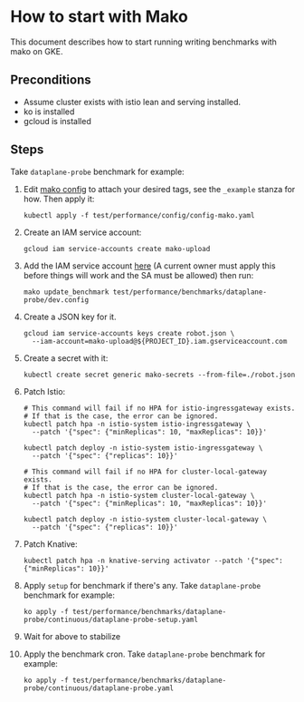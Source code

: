 # How to start with Mako

This document describes how to start running writing benchmarks with mako on
GKE.

## Preconditions

- Assume cluster exists with istio lean and serving installed.
- ko is installed
- gcloud is installed

## Steps

Take `dataplane-probe` benchmark for example:

1. Edit
   [mako config](https://github.com/knative/serving/blob/main/test/performance/config/config-mako.yaml)
   to attach your desired tags, see the `_example` stanza for how. Then apply
   it:

   ```shell
   kubectl apply -f test/performance/config/config-mako.yaml
   ```

1. Create an IAM service account:

   ```shell
   gcloud iam service-accounts create mako-upload
   ```

1. Add the IAM service account
   [here](https://github.com/knative/serving/blob/d73bb8378cab8bb0c1825aa9802bea9ea2e6cb26/test/performance/benchmarks/dataplane-probe/continuous/dev.config#L20)
   (A current owner must apply this before things will work and the SA must be
   allowed) then run:

   ```shell
   mako update_benchmark test/performance/benchmarks/dataplane-probe/dev.config
   ```

1. Create a JSON key for it.

   ```shell
   gcloud iam service-accounts keys create robot.json \
     --iam-account=mako-upload@${PROJECT_ID}.iam.gserviceaccount.com
   ```

1. Create a secret with it:

   ```shell
   kubectl create secret generic mako-secrets --from-file=./robot.json
   ```

1. Patch Istio:

   ```shell
   # This command will fail if no HPA for istio-ingressgateway exists.
   # If that is the case, the error can be ignored.
   kubectl patch hpa -n istio-system istio-ingressgateway \
     --patch '{"spec": {"minReplicas": 10, "maxReplicas": 10}}'

   kubectl patch deploy -n istio-system istio-ingressgateway \
     --patch '{"spec": {"replicas": 10}}'

   # This command will fail if no HPA for cluster-local-gateway exists.
   # If that is the case, the error can be ignored.
   kubectl patch hpa -n istio-system cluster-local-gateway \
     --patch '{"spec": {"minReplicas": 10, "maxReplicas": 10}}'

   kubectl patch deploy -n istio-system cluster-local-gateway \
     --patch '{"spec": {"replicas": 10}}'
   ```

1. Patch Knative:

   ```shell
   kubectl patch hpa -n knative-serving activator --patch '{"spec": {"minReplicas": 10}}'
   ```

1. Apply `setup` for benchmark if there's any. Take `dataplane-probe` benchmark
   for example:

   ```shell
   ko apply -f test/performance/benchmarks/dataplane-probe/continuous/dataplane-probe-setup.yaml
   ```

1. Wait for above to stabilize

1. Apply the benchmark cron. Take `dataplane-probe` benchmark for example:

   ```gcloud
   ko apply -f test/performance/benchmarks/dataplane-probe/continuous/dataplane-probe.yaml
   ```
